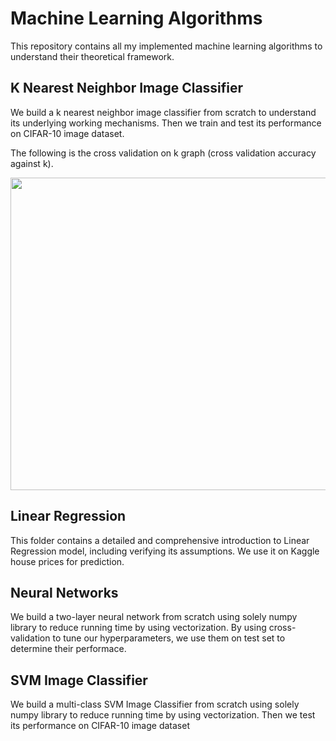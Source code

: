# Machine Learning Algorithms
This repository contains all my implemented machine learning algorithms to understand their theoretical framework. 

## K Nearest Neighbor Image Classifier
We build a k nearest neighbor image classifier from scratch to understand its underlying working mechanisms.
Then we train and test its performance on CIFAR-10 image dataset.

The following is the cross validation on k graph (cross validation accuracy against k).

<p align="center"> <img  src="https://github.com/hongwai1920/Machine-Learning-algorithms/blob/master/K%20Nearest%20Neighbor%20Image%20Classifier/Images/cross-validation%20on%20k.png" width="650" height="500"></p> 

## Linear Regression
This folder contains a detailed and comprehensive introduction to Linear Regression model, including verifying its assumptions.
We use it on Kaggle house prices for prediction.


## Neural Networks
We build a two-layer neural network from scratch using solely numpy library to reduce running time by using vectorization.
By using cross-validation to tune our hyperparameters, we use them on test set to determine their performace.

## SVM Image Classifier
We build a multi-class SVM Image Classifier from scratch using solely numpy library to reduce running time by using vectorization. 
Then we test its performance on CIFAR-10 image dataset
